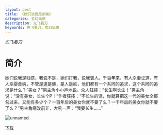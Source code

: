 ```yaml
---
layout: post
title: 《她们说我是剑侠》
categories: 玄幻仙侠
description: 先飞看刀
keywords: 先飞看刀，玄幻仙侠
---
```

*先飞看刀*

# 简介

她们说我是贱侠，我说不是，她们打我，说我骗人。千百年来，有人杀妻证道，有人杀婴食魂，不管是道是佛，是人是妖，他们都有一个共同的追求，这个共同的追求是什么？“美女？”男主角小小声地说。众人狂揍：“长生啊长生！”男主角说：“没有美女，长生个P！”作者狂揍：“不长生的话，你就算把这一代的美女全都勾过来，又能有多少个？一百年后的美女你就不要了么？一千年后的美女你就不要了么？”男主角痛改前非，大吼一声：“我要长生……”

![unnamed](http://tvax4.sinaimg.cn/large/008dGP0Fgy1gty6sy9c1xj308c0b4abe.jpg)

[下载](https://link.jscdn.cn/1drv/aHR0cHM6Ly8xZHJ2Lm1zL3QvcyFBaGU2R2dNWmVFb2poRjF0NUt0V0ZnQkt6dnFuP2U9R3l2ZmFi.txt)